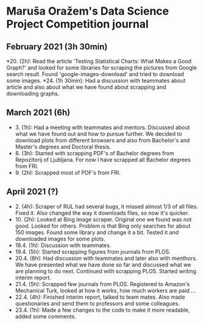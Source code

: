 # Maruša Oražem's Data Science Project Competition journal

## February 2021 (3h 30min)

*20. (2h): Read the article 'Testing Statistical Charts: What Makes a Good Graph?' and looked for some libraries for scraping the pictures from Google search result. Found 'google-images-download' and tried to download some images.
*24. (1h 30min): Had a discussion with teammates about article and also about what we have found about scrapping and downloading graphs.

## March 2021 (6h)

* 3\. (1h): Had a meeting with teammates and mentors. Discussed about what we have found out and how to pursue further. We decided to download plots from different browsers and also from Bachelor's and Master's degrees and Doctoral thesis.
* 8\. (3h): Started with scrapping PDF's of Bachelor degrees from Repozitorij of Ljubljana. For now I have scrapped all Bachelor degrees from FRI.
* 9\. (2h): Scrapped most of PDF's from FRI.

## April 2021 (?)

* 2\. (4h): Scraper of RUL had several bugs, it missed almost 1/3 of all files. Fixed it. Also changed the way it downloads files, so now it's quicker.
* 10\. (2h): Looked at Bing image scraper. Original one we found was not good. Looked for others. Problem is that Bing only searches for about 150 images. Found some library and change it a bit. Tested it and downloaded images for some plots.
* 18.4\. (1h): Discussion with teammates.
* 19.4\. (5h): Started scrapping figures from journals from PLOS.
* 20.4\. (8h): Had discussion with teammates and later also with menthors. We have presented what we have done so far and discussed what we are planning to do next. Continued with scrapping PLOS. Started writing interim report.
* 21.4\. (5h): Scrapped few journals from PLOS. Registered to Amazon's Mechanical Turk, looked at how it works, how much workers are paid ...
* 22.4\. (4h): Finished interim report, talked to team mates. Also made questionaries and send them to professors and some colleagues. 
* 23.4\. (1h): Made a few changes to the code to make it more readable, added some comments.